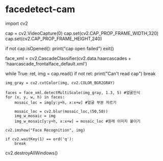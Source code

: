 # facedetect-cam
import cv2

cap = cv2.VideoCapture(0)
cap.set(cv2.CAP_PROP_FRAME_WIDTH,320)
cap.set(cv2.CAP_PROP_FRAME_HEIGHT,240)

if not cap.isOpened():
    print("cap open failed")
    exit()

face_xml = cv2.CascadeClassifier(cv2.data.haarcascades + 'haarcascade_frontalface_default.xml')

while True:
    ret, img = cap.read()
    if not ret:
        print("Can't read cap")
        break

    img_gray = cv2.cvtColor(img, cv2.COLOR_BGR2GRAY)

    faces = face_xml.detectMultiScale(img_gray, 1.3, 5) #얼굴인식
    for (x, y, w, h) in faces:
        mosaic_loc = img[y:y+h, x:x+w] #얼굴 부분 자르기
        
        mosaic_loc = cv2.blur(mosaic_loc,(50,50))
        img_w_mosaic = img
        img_w_mosaic[y:y+h, x:x+w] = mosaic_loc #원래 이미지 붙이기

    cv2.imshow("Face Recognition", img)

    if cv2.waitKey(1) == ord('q'):
        break

cv2.destroyAllWindows()

